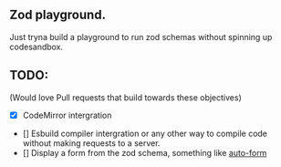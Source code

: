 ## Zod playground.

Just tryna build a playground to run zod schemas without spinning up codesandbox.

## TODO: 
(Would love Pull requests that build towards these objectives)
- [x] CodeMirror intergration
- [] Esbuild compiler intergration or any other way to compile code without making requests to a server.
- [] Display a form from the zod schema, something like [auto-form](https://github.com/vantezzen/auto-form)
